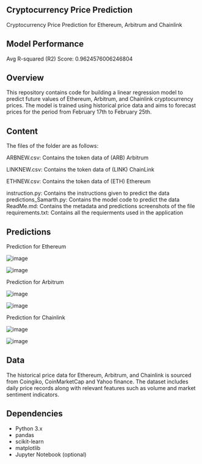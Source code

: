 ## Cryptocurrency Price Prediction
 Cryptocurrency Price Prediction for Ethereum, Arbitrum and Chainlink

## Model Performance
Avg R-squared (R2) Score: 0.9624576006246804

 ## Overview
This repository contains code for building a linear regression model to predict future values of Ethereum, Arbitrum, and Chainlink cryptocurrency prices. The model is trained using historical price data and aims to forecast prices for the period from February 17th to February 25th.

## Content
The files of the folder are as follows:

ARBNEW.csv: Contains the token data of (ARB) Arbitrum

LINKNEW.csv: Contains the token data of (LINK) ChainLink

ETHNEW.csv: Contains the token data of (ETH) Ethereum

instruction.py: Contains the instructions given to predict the data
predictions_Samarth.py: Contains the model code to predict the data
ReadMe.md: Contains the metadata and predictions screenshots of the file
requirements.txt: Contains all the requierments used in the application

## Predictions
Prediction for Ethereum

![image](https://github.com/Samarthkr2003/Predictions_Samarth/assets/89212505/114cc408-8368-4f59-af3a-1d65c88365b6)

![image](https://github.com/Samarthkr2003/Predictions_Samarth/assets/89212505/0404d415-5ed6-4fb5-be29-ccf3ec56221e)


Prediction for Arbitrum

![image](https://github.com/Samarthkr2003/Predictions_Samarth/assets/89212505/159b20c4-b521-414c-8ca2-3fb5dcdc2342)

![image](https://github.com/Samarthkr2003/Predictions_Samarth/assets/89212505/ccc03fac-92ff-4072-acca-53144353dbc1)


Prediction for Chainlink

![image](https://github.com/Samarthkr2003/Predictions_Samarth/assets/89212505/8937403a-cc09-41cc-86b9-508c4b9f7250)

![image](https://github.com/Samarthkr2003/Predictions_Samarth/assets/89212505/98e2a31a-20f7-420e-b9ed-4319cc1c777f)

## Data
The historical price data for Ethereum, Arbitrum, and Chainlink is sourced from Coingiko, CoinMarketCap and Yahoo finance. The dataset includes daily price records along with relevant features such as volume and market sentiment indicators.

## Dependencies
- Python 3.x
- pandas
- scikit-learn
- matplotlib
- Jupyter Notebook (optional)


